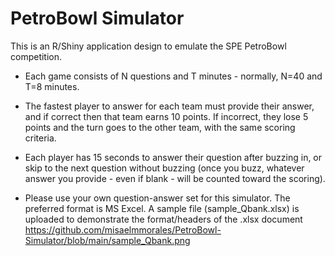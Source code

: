 # PetroBowl Simulator

This is an R/Shiny application design to emulate the SPE PetroBowl competition.
- Each game consists of N questions and T minutes - normally, N=40 and T=8 minutes.
- The fastest player to answer for each team must provide their answer, and if correct then that team earns 10 points. If incorrect, they lose 5 points and the turn goes to the other team, with the same scoring criteria.
- Each player has 15 seconds to answer their question after buzzing in, or skip to the next question without buzzing (once you buzz, whatever answer you provide - even if blank - will be counted toward the scoring).

- Please use your own question-answer set for this simulator. The preferred format is MS Excel. A sample file (sample_Qbank.xlsx) is uploaded to demonstrate the format/headers of the .xlsx document
https://github.com/misaelmmorales/PetroBowl-Simulator/blob/main/sample_Qbank.png

